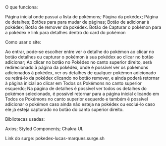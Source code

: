 O que funciona:

Página inicial onde passui a lista de pokémons;
Página da pokédex;
Página de detalhes;
Botões para para mudar de páginas;
Botão de adicionar à pokédex;
Botão de remover da pokédex.
Botão de Capturar o pokémon para a pokédex e link para detalhes dentro do card do pokémon 

Como usar o site:

Ao entrar, pode-se escolher entre ver o detalhe do pokémon ao clicar no botão detalhes ou capturar o pokémon à sua pokédex ao clicar no botão adicionar;
Ao clicar no botão no Pokédex no canto superior direito, será redirecionado à página da pokédex, onde é possível ver os pokémons adicionados à pokédex, ver os detalhes de qualquer pokémon adicionado ou retirá-lo da pokédex clicando no botão remover, e ainda poderá retornar à página inicial ao clicar em Todos os Pokémons no canto superior esquerdo;
Na página de detalhes é possível ver todos os detalhes do pokémon selecionado, é possível retornar para a página inicial clicando em Todos os Pokémons no canto superior esquerdo e também é possível adicionar o pokémon caso ainda não esteja na pokédex ou excluí-lo caso ele já esteja capturado no botão do canto superior direito.

Bibliotecas usadas:

Axios;
Styled Components;
Chakra UI.

Link do surge: pokedex-lucas-marques.surge.sh

